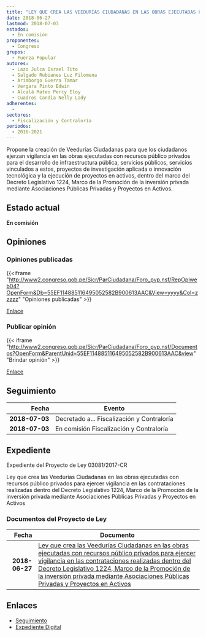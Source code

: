 ```yaml
---
title: "LEY QUE CREA LAS VEEDURÍAS CIUDADANAS EN LAS OBRAS EJECUTADAS CON RECURSOS PÚBLICOS PRIVADOS PARA EJERCER VIGILANCIA EN LAS CONTRATACIONES REALIZADAS DENTRO DEL DECRETO LEGISLATIVO 1224, MARCO DE LA PROMOCIÓN DE LA INVERSIÓN PRIVADA MEDIANTE ASOCIACIONES PÚBLICAS PRIVADAS Y PROYECTOS EN ACTIVOS"
date: 2018-06-27
lastmod: 2018-07-03
estados: 
  - En comisión
proponentes: 
  - Congreso
grupos: 
  - Fuerza Popular
autores: 
  - Lazo Julca Israel Tito
  - Salgado Rubianes Luz Filomena
  - Arimborgo Guerra Tamar
  - Vergara Pinto Edwin
  - Alcalá Mateo Percy Eloy
  - Cuadros Candia Nelly Lady
adherentes: 
  - 
sectores: 
  - Fiscalización y Contraloría
periodos: 
  - 2016-2021
---
```


Propone la creación de Veedurías Ciudadanas para que los ciudadanos ejerzan vigilancia en las obras ejecutadas con recursos público privados para el desarrollo de infraestructura pública, servicios públicos, servicios vinculados a estos, proyectos de investigación aplicada o innovación tecnológica y la ejecución de proyectos en activos, dentro del marco del Decreto Legislativo 1224, Marco de la Promoción de la inversión privada mediante Asociaciones Públicas Privadas y Proyectos en Activos.


## Estado actual

**En comisión**

## Opiniones

### Opiniones publicadas

{{<iframe "http://www2.congreso.gob.pe/Sicr/ParCiudadana/Foro_pvp.nsf/RepOpiweb04?OpenForm&Db=55EF114885116495052582B900613AAC&View=yyyy&Col=zzzzz" "Opiniones publicadas" >}}

[Enlace](http://www2.congreso.gob.pe/Sicr/ParCiudadana/Foro_pvp.nsf/RepOpiweb04?OpenForm&Db=55EF114885116495052582B900613AAC&View=yyyy&Col=zzzzz)
### Publicar opinión

{{< iframe "http://www2.congreso.gob.pe/Sicr/ParCiudadana/Foro_pvp.nsf/Documentos?OpenForm&ParentUnid=55EF114885116495052582B900613AAC&view" "Brindar opinión" >}}

[Enlace](http://www2.congreso.gob.pe/Sicr/ParCiudadana/Foro_pvp.nsf/Documentos?OpenForm&ParentUnid=55EF114885116495052582B900613AAC&view)

## Seguimiento

| Fecha | Evento |
|------:|--------|
| **2018-07-03** | Decretado a... Fiscalización y Contraloría|
| **2018-07-03** | En comisión Fiscalización y Contraloría|


## Expediente

Expediente del Proyecto de Ley 03081/2017-CR

Ley que crea las Veedurías Ciudadanas en las obras ejecutadas con recursos público privados para ejercer vigilancia en las contrataciones realizadas dentro del Decreto Legislativo 1224, Marco de la Promoción de la inversión privada mediante Asociaciones Públicas Privadas y Proyectos en Activos


### Documentos del Proyecto de Ley

| Fecha | Documento |
|------:|--------|
| **2018-06-27** | [Ley que crea las Veedurías Ciudadanas en las obras ejecutadas con recursos público privados para ejercer vigilancia en las contrataciones realizadas dentro del Decreto Legislativo 1224, Marco de la Promoción de la inversión privada mediante Asociaciones Públicas Privadas y Proyectos en Activos](http://www.leyes.congreso.gob.pe/Documentos/2016_2021/Proyectos_de_Ley_y_de_Resoluciones_Legislativas/PL0308120180627.PDF) |

## Enlaces 

- [Seguimiento](http://www2.congreso.gob.pe/Sicr/TraDocEstProc/CLProLey2016.nsf/f7fff46988ca05b1052578e100829cc7/8d2c0afcb417787b052582b9006149ec?OpenDocument)
- [Expediente Digital](http://www2.congreso.gob.pe/Sicr/TraDocEstProc/CLProLey2016.nsf/f7fff46988ca05b1052578e100829cc7/8d2c0afcb417787b052582b9006149ec?OpenDocument&Click=05257FB7005EB655.eb71d0cf91d8294e05256cdf006b5706/$Body/0.1C6C)
